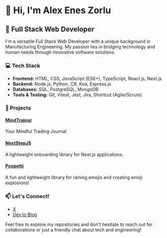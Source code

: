 # 👋 Hi, I'm Alex Enes Zorlu

## 🚀 Full Stack Web Developer 

I'm a versatile Full Stack Web Developer with a unique background in Manufacturing Engineering. My passion lies in bridging technology and human needs through innovative software solutions.

### 💻 Tech Stack

- **Frontend:** HTML, CSS, JavaScript (ES6+), TypeScript, React.js, Next.js
- **Backend:** Node.js, Python, C#, Koa, Express.js
- **Databases:** SQL, PostgreSQL, MongoDB
- **Tools & Testing:** Git, Vitest, Jest, Jira, Shortcut (Agile/Scrum)

### 🌟 Projects

#### [MindTrajour](https://www.mindtrajour.com)
Your Mindful Trading Journal

#### [NextStepJS](https://nextstepjs.com)
A lightweight onboarding library for Next.js applications.

#### [Poopetti](https://poopetti.com)
A fun and lightweight library for raining emojis and creating emoji explosions!

### 📫 Let's Connect!

- [X](https://x.com/AlexZDevs)
- [Dev.to Blog](https://dev.to/alexzrlu)

Feel free to explore my repositories and don't hesitate to reach out for collaborations or just a friendly chat about tech and engineering!
